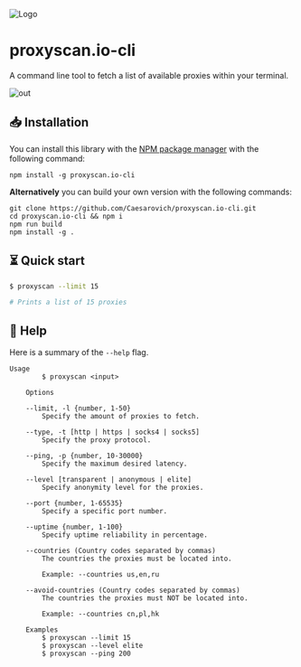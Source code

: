 ![Logo](https://www.proxyscan.io/images/logo.png)

# proxyscan.io-cli

A command line tool to fetch a list of available proxies within your terminal.

![out](https://user-images.githubusercontent.com/38408878/175573941-3fb8405a-6df8-408d-a1dc-e105e548590c.gif)

## 📥 Installation

You can install this library with the [NPM package manager](https://www.npmjs.com/) with the following command:

```
npm install -g proxyscan.io-cli
```

**Alternatively** you can build your own version with the following commands:

```
git clone https://github.com/Caesarovich/proxyscan.io-cli.git
cd proxyscan.io-cli && npm i
npm run build
npm install -g .
```

## ⏳ Quick start

```bash
$ proxyscan --limit 15

# Prints a list of 15 proxies
```

## 📔 Help

Here is a summary of the `--help` flag.

```
Usage
		$ proxyscan <input>

	Options

	--limit, -l {number, 1-50}
		Specify the amount of proxies to fetch.

	--type, -t [http | https | socks4 | socks5]
		Specify the proxy protocol.

	--ping, -p {number, 10-30000}
		Specify the maximum desired latency.

	--level [transparent | anonymous | elite]
		Specify anonymity level for the proxies.

	--port {number, 1-65535}
		Specify a specific port number.

	--uptime {number, 1-100}
		Specify uptime reliability in percentage.

	--countries (Country codes separated by commas)
		The countries the proxies must be located into.

		Example: --countries us,en,ru

	--avoid-countries (Country codes separated by commas)
		The countries the proxies must NOT be located into.

		Example: --countries cn,pl,hk

	Examples
		$ proxyscan --limit 15
		$ proxyscan --level elite
		$ proxyscan --ping 200
```
